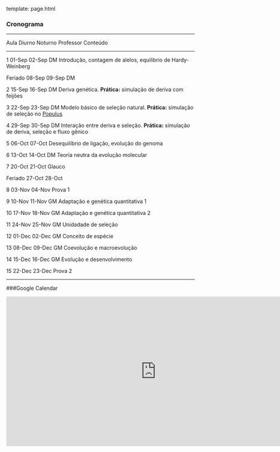 template: page.html

### Cronograma

----------------------------------------------------------------------------------------------------------
  Aula       Diurno     Noturno     Professor    Conteúdo
--------    --------   ---------   -----------   ---------------------------------------------------------
1            01-Sep     02-Sep      DM             Introdução, contagem de alelos, equilibrio de Hardy-Weinberg

Feriado      08-Sep     09-Sep      DM

2            15-Sep     16-Sep      DM             Deriva genética.
                                                    __Prática:__ simulação de deriva com feijões

3            22-Sep     23-Sep      DM             Modelo básico de seleção natural.
                                                    __Prática:__ simulação de seleção no [Populus](http://www.cbs.umn.edu/research/resources/populus)

4            29-Sep     30-Sep      DM             Interação entre deriva e seleção.
                                                    __Prática:__ simulação de deriva, seleção e fluxo gênico

5            06-Oct     07-Oct                     Desequilíbrio de ligação, evolução do genoma

6            13-Oct     14-Oct      DM             Teoria neutra da evolução molecular

7            20-Oct     21-Oct      Glauco

Feriado      27-Oct     28-Oct

8            03-Nov     04-Nov                     Prova 1

9            10-Nov     11-Nov      GM             Adaptação e genética quantitativa 1

10           17-Nov     18-Nov      GM             Adaptação e genética quantitativa  2

11           24-Nov     25-Nov      GM             Unidadade de seleção

12           01-Dec     02-Dec      GM             Conceito de espécie

13           08-Dec     09-Dec      GM             Coevolução e macroevolução

14           15-Dec     16-Dec      GM             Evolução e desenvolvimento

15           22-Dec     23-Dec                     Prova 2

----------------------------------------------------------------------------------------------------------

<script>
    $(function () {
        $('tbody tr:nth-child(2)').addClass('feriado');
        $('tbody tr:nth-child(9)').addClass('feriado');
        $('tbody tr:nth-child(10)').addClass('prova');
        $('tbody tr:nth-child(17)').addClass('prova');
    });
</script>

###Google Calendar

 <iframe src="https://www.google.com/calendar/embed?title=Bio%20208%20-%20Processos%20Evolutivos&amp;showPrint=0&amp;showTz=0&amp;mode=AGENDA&amp;height=400&amp;wkst=1&amp;bgcolor=%23FFFFFF&amp;src=5agq4u67jo7nl24noqiavmsd6c%40group.calendar.google.com&amp;color=%23875509&amp;src=d3jivrjfvrkbbgejeo3skh6a9o%40group.calendar.google.com&amp;color=%23B1440E&amp;ctz=America%2FSao_Paulo" style=" border-width:0 " width="800" height="400" frameborder="0" scrolling="no"></iframe>
